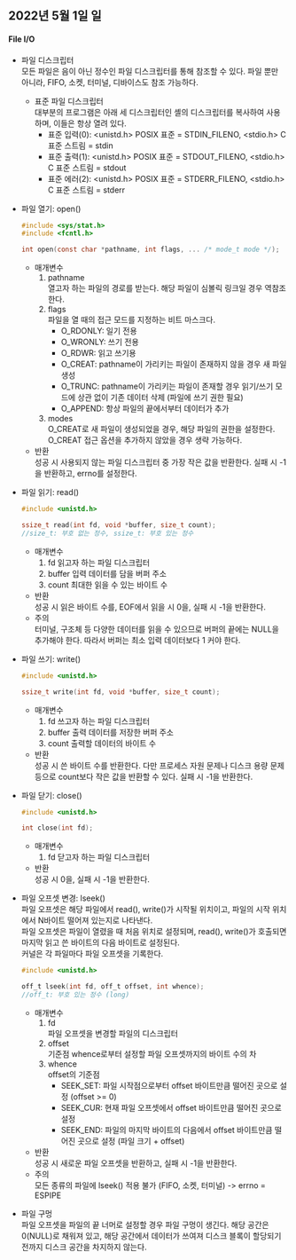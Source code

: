 ## 2022년 5월 1일 일

#### File I/O
* 파일 디스크립터  
  모든 파일은 음이 아닌 정수인 파일 디스크립터를 통해 참조할 수 있다. 파일 뿐만 아니라, FIFO, 소켓, 터미널, 디바이스도 참조 가능하다.
  * 표준 파일 디스크립터  
  대부분의 프로그램은 아래 세 디스크립터인 셸의 디스크립터를 복사하여 사용하며, 이들은 항상 열려 있다.
    + 표준 입력(0): <unistd.h> POSIX 표준 = STDIN_FILENO, <stdio.h> C 표준 스트림 = stdin   
    + 표준 출력(1): <unistd.h> POSIX 표준 = STDOUT_FILENO, <stdio.h> C 표준 스트림 = stdout   
    + 표준 에러(2): <unistd.h> POSIX 표준 = STDERR_FILENO, <stdio.h> C 표준 스트림 = stderr
    
* 파일 열기: open()
  ```C
  #include <sys/stat.h>
  #include <fcntl.h>
  
  int open(const char *pathname, int flags, ... /* mode_t mode */);
  ```
  * 매개변수
    1. pathname  
       열고자 하는 파일의 경로를 받는다. 해당 파일이 심볼릭 링크일 경우 역참조한다.
    2. flags  
       파일을 열 때의 접근 모드를 지정하는 비트 마스크다.
       + O_RDONLY: 일기 전용
       + O_WRONLY: 쓰기 전용
       + O_RDWR: 읽고 쓰기용
       + O_CREAT: pathname이 가리키는 파일이 존재하지 않을 경우 새 파일 생성
       + O_TRUNC: pathname이 가리키는 파일이 존재할 경우 읽기/쓰기 모드에 상관 없이 기존 데이터 삭제 (파일에 쓰기 권한 필요)
       + O_APPEND: 항상 파일의 끝에서부터 데이터가 추가
    3. modes  
       O_CREAT로 새 파일이 생성되었을 경우, 해당 파일의 권한을 설정한다. O_CREAT 접근 옵션을 추가하지 않았을 경우 생략 가능하다.
  * 반환  
    성공 시 사용되지 않는 파일 디스크립터 중 가장 작은 값을 반환한다. 실패 시 -1을 반환하고, errno를 설정한다.

* 파일 읽기: read()
  ```C
  #include <unistd.h>
  
  ssize_t read(int fd, void *buffer, size_t count);
  //size_t: 부호 없는 정수, ssize_t: 부호 있는 정수
  ```
  * 매개변수
    1. fd
       읽고자 하는 파일 디스크립터
    2. buffer
       입력 데이터를 담을 버퍼 주소
    3. count
       최대한 읽을 수 있는 바이트 수
  * 반환  
    성공 시 읽은 바이트 수를, EOF에서 읽을 시 0을, 실패 시 -1을 반환한다.
  * 주의  
    터미널, 구조체 등 다양한 데이터를 읽을 수 있으므로 버퍼의 끝에는 NULL을 추가해야 한다. 따라서 버퍼는 최소 입력 데이터보다 1 커야 한다.
    
* 파일 쓰기: write()
  ```C
  #include <unistd.h>
  
  ssize_t write(int fd, void *buffer, size_t count);
  ```
  * 매개변수
    1. fd
       쓰고자 하는 파일 디스크립터
    2. buffer
       출력 데이터를 저장한 버퍼 주소
    3. count
       출력할 데이터의 바이트 수
  * 반환  
    성공 시 쓴 바이트 수를 반환한다. 다만 프로세스 자원 문제나 디스크 용량 문제 등으로 count보다 작은 값을 반환할 수 있다. 실패 시 -1을 반환한다.
    
* 파일 닫기: close()
  ```C
  #include <unistd.h>
  
  int close(int fd);
  ```
  * 매개변수
    1. fd
       닫고자 하는 파일 디스크립터
  * 반환  
    성공 시 0을, 실패 시 -1을 반환한다.
    
* 파일 오프셋 변경: lseek()  
  파일 오프셋은 해당 파일에서 read(), write()가 시작될 위치이고, 파일의 시작 위치에서 N바이트 떨어져 있는지로 나타낸다.  
  파일 오프셋은 파일이 열렸을 때 처음 위치로 설정되며, read(), write()가 호출되면 마지막 읽고 쓴 바이트의 다음 바이트로 설정된다.  
  커널은 각 파일마다 파일 오프셋을 기록한다.
  ```C
  #include <unistd.h>
  
  off_t lseek(int fd, off_t offset, int whence);
  //off_t: 부호 있는 정수 (long)
  ```
  * 매개변수
    1. fd  
       파일 오프셋을 변경할 파일의 디스크립터
    2. offset  
       기준점 whence로부터 설정할 파일 오프셋까지의 바이트 수의 차
    3. whence  
       offset의 기준점
       + SEEK_SET: 파일 시작점으로부터 offset 바이트만큼 떨어진 곳으로 설정 (offset >= 0)
       + SEEK_CUR: 현재 파일 오프셋에서 offset 바이트만큼 떨어진 곳으로 설정
       + SEEK_END: 파일의 마지막 바이트의 다음에서 offset 바이트만큼 떨어진 곳으로 설정 (파일 크기 + offset)
  * 반환  
    성공 시 새로운 파일 오프셋을 반환하고, 실패 시 -1을 반환한다.
  * 주의  
    모든 종류의 파일에 lseek() 적용 불가 (FIFO, 소켓, 터미널) -> errno = ESPIPE

* 파일 구멍  
  파일 오프셋을 파일의 끝 너머로 설정할 경우 파일 구멍이 생긴다. 해당 공간은 0(NULL)로 채워져 있고, 해당 공간에서 데이터가 쓰여져 디스크 블록이 할당되기 전까지 디스크 공간을 차지하지 않는다.

